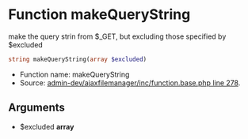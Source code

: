 Function makeQueryString
===========================

make the query strin from $_GET, but excluding those specified by $excluded



```php
string makeQueryString(array $excluded)
```

* Function name: makeQueryString
* Source: [admin-dev/ajaxfilemanager/inc/function.base.php line 278](https://github.com/PrestaShop/PrestaShop/blob/1.5.6.3/admin-dev/ajaxfilemanager/inc/function.base.php#L278).

Arguments
---------

* $excluded **array**

